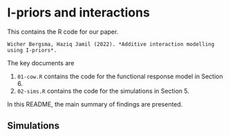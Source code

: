 I-priors and interactions
================

This contains the R code for our paper.

    Wicher Bergsma, Haziq Jamil (2022). *Additive interaction modelling using I-priors*.

The key documents are

1.  `01-cow.R` contains the code for the functional response model in
    Section 6.
2.  `02-sims.R` contains the code for the simulations in Section 5.

In this README, the main summary of findings are presented.

## Simulations

## 
